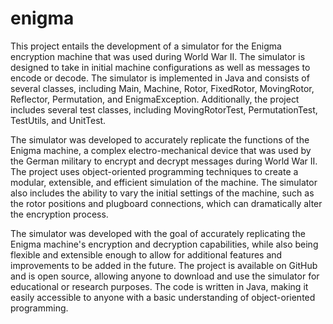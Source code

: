 # enigma
This project entails the development of a simulator for the Enigma encryption machine that was used during World War II. The simulator is designed to take in initial machine configurations as well as messages to encode or decode. The simulator is implemented in Java and consists of several classes, including Main, Machine, Rotor, FixedRotor, MovingRotor, Reflector, Permutation, and EnigmaException. Additionally, the project includes several test classes, including MovingRotorTest, PermutationTest, TestUtils, and UnitTest.

The simulator was developed to accurately replicate the functions of the Enigma machine, a complex electro-mechanical device that was used by the German military to encrypt and decrypt messages during World War II. The project uses object-oriented programming techniques to create a modular, extensible, and efficient simulation of the machine. The simulator also includes the ability to vary the initial settings of the machine, such as the rotor positions and plugboard connections, which can dramatically alter the encryption process.

The simulator was developed with the goal of accurately replicating the Enigma machine's encryption and decryption capabilities, while also being flexible and extensible enough to allow for additional features and improvements to be added in the future. The project is available on GitHub and is open source, allowing anyone to download and use the simulator for educational or research purposes. The code is written in Java, making it easily accessible to anyone with a basic understanding of object-oriented programming.
